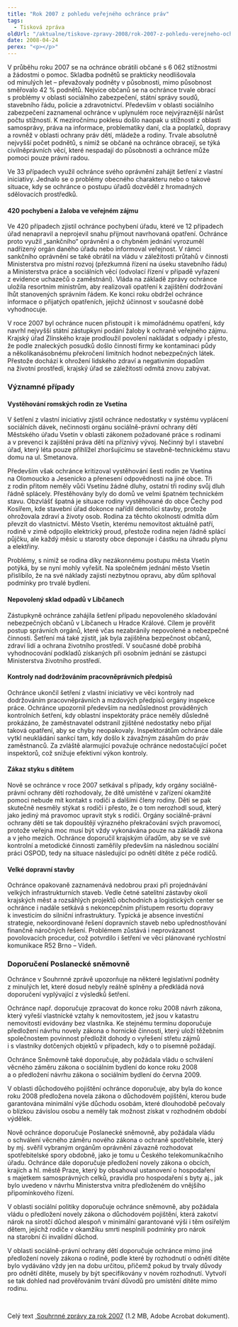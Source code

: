 ```yaml
---
title: "Rok 2007 z pohledu veřejného ochránce práv"
tags:
  - Tisková zpráva
oldUrl: "/aktualne/tiskove-zpravy-2008/rok-2007-z-pohledu-verejneho-ochrance-prav"
date: 2008-04-24
perex: "<p></p>"
---
```


<!-- imported from the old website -->

<p class="Normln-web">V průběhu roku 2007 se na ochránce obrátili občané s 6 062 stížnostmi a žádostmi o pomoc. Skladba podnětů se prakticky neodlišovala od minulých let – převažovaly podněty v působnosti, mimo působnost směřovalo 42 % podnětů. Nejvíce občanů se na ochránce trvale obrací s problémy v oblasti sociálního zabezpečení, státní správy soudů, stavebního řádu, policie a zdravotnictví. Především v oblasti sociálního zabezpečení zaznamenal ochránce v uplynulém roce nejvýraznější nárůst počtu stížností. K meziročnímu poklesu došlo naopak u stížností z oblasti samosprávy, práva na informace, problematiky daní, cla a poplatků, dopravy a rovněž v oblasti ochrany práv dětí, mládeže a rodiny. Trvale absolutně nejvyšší počet podnětů, s nimiž se občané na ochránce obracejí, se týká civilněprávních věcí, které nespadají do působnosti a ochránce může pomoci pouze právní radou.</p><p class="Normln-web">Ve 33 případech využil ochránce svého oprávnění zahájit šetření z vlastní iniciativy. Jednalo se o problémy obecného charakteru nebo o takové situace, kdy se ochránce o postupu úřadů dozvěděl z hromadných sdělovacích prostředků.</p><h4 class="Nadpis3">420 pochybení a žaloba ve veřejném zájmu</h4><p class="Normln-web">Ve 420 případech zjistil ochránce pochybení úřadu, které ve 12 případech úřad nenapravil a neprojevil snahu přijmout navrhovaná opatření. Ochránce proto využil „sankčního“ oprávnění a o chybném jednání vyrozuměl nadřízený orgán daného úřadu nebo informoval veřejnost. V rámci sankčního oprávnění se také obrátil na vládu v záležitosti průtahů v činnosti Ministerstva pro místní rozvoj (přezkumná řízení na úseku stavebního řádu) a Ministerstva práce a sociálních věcí (odvolací řízení v případě vyřazení z evidence uchazečů o zaměstnání). Vláda na základě zprávy ochránce uložila resortním ministrům, aby realizovali opatření k zajištění dodržování lhůt stanovených správním řádem. Ke konci roku obdržel ochránce informace o přijatých opatřeních, jejichž účinnost v současné době vyhodnocuje.</p><p class="Normln-web">V roce 2007 byl ochránce nucen přistoupit i k mimořádnému opatření, kdy navrhl nejvyšší státní zástupkyni podání žaloby k ochraně veřejného zájmu. Krajský úřad Zlínského kraje prodloužil povolení nakládat s odpady i přesto, že podle znaleckých posudků došlo činností firmy ke kontaminaci půdy a několikanásobnému překročení limitních hodnot nebezpečných látek. Přestože dochází k ohrožení lidského zdraví a negativním dopadům na životní prostředí, krajský úřad se záležitostí odmítá znovu zabývat.</p><h3 class="Nadpis2">Významné případy</h3><h4 class="Nadpis3">Vystěhování romských rodin ze Vsetína</h4><p class="Normln-web">V šetření z vlastní iniciativy zjistil ochránce nedostatky v systému vyplácení sociálních dávek, nečinnosti orgánu sociálně-právní ochrany dětí Městského úřadu Vsetín v oblasti zákonem požadované práce s rodinami a v prevenci k zajištění práva dětí na příznivý vývoj. Nečinný byl i stavební úřad, který léta pouze přihlížel zhoršujícímu se stavebně-technickému stavu domu na ul. Smetanova.</p><p class="Normln-web">Především však ochránce kritizoval vystěhování šesti rodin ze Vsetína na Olomoucko a Jesenicko a přenesení odpovědnosti na jiné obce. Tři z rodin přitom neměly vůči Vsetínu žádné dluhy, ostatní tři rodiny svůj dluh řádně splácely. Přestěhovány byly do domů ve velmi špatném technickém stavu. Obzvlášť špatná je situace rodiny vystěhované do obce Čechy pod Kosířem, kde stavební úřad dokonce nařídil demolici stavby, protože ohrožovala zdraví a životy osob. Rodina za těchto okolností odmítla dům převzít do vlastnictví. Město Vsetín, kterému nemovitost aktuálně patří, rodině v zimě odpojilo elektrický proud, přestože rodina nejen řádně splácí půjčku, ale každý měsíc u starosty obce deponuje i částku na úhradu plynu a elektřiny.</p><p class="Normln-web">Problémy, s nimiž se rodina díky nezákonnému postupu města Vsetín potýká, by se nyní mohly vyřešit. Na společném jednání město Vsetín přislíbilo, že na své náklady zajistí nezbytnou opravu, aby dům splňoval podmínky pro trvalé bydlení.</p><h4 class="Nadpis3">Nepovolený sklad odpadů v Libčanech</h4><p class="Normln-web">Zástupkyně ochránce zahájila šetření případu nepovoleného skladování nebezpečných občanů v Libčanech u Hradce Králové. Cílem je prověřit postup správních orgánů, které včas nezabránily nepovolené a nebezpečné činnosti. Šetření má také zjistit, jak byla zajištěna bezpečnost občanů, zdraví lidí a ochrana životního prostředí. V současné době probíhá vyhodnocování podkladů získaných při osobním jednání se zástupci Ministerstva životního prostředí.</p><h4 class="Nadpis3">Kontroly nad dodržováním pracovněprávních předpisů</h4><p class="Normln-web">Ochránce ukončil šetření z vlastní iniciativy ve věci kontroly nad dodržováním pracovněprávních a mzdových předpisů orgány inspekce práce. Ochránce upozornil především na nedůslednost prováděných kontrolních šetření, kdy oblastní inspektoráty práce neměly důsledně prokázáno, že zaměstnavatel odstranil zjištěné nedostatky nebo přijal taková opatření, aby se chyby neopakovaly. Inspektorátům ochránce dále vytkl neukládání sankcí tam, kdy došlo k závažným zásahům do práv zaměstnanců. Za zvláště alarmující považuje ochránce nedostačující počet inspektorů, což snižuje efektivní výkon kontroly.</p><h4 class="Nadpis3">Zákaz styku s dítětem</h4><p class="Normln-web">Nově se ochránce v roce 2007 setkával s případy, kdy orgány sociálně-právní ochrany dětí rozhodovaly, že dítě umístěné v zařízení okamžité pomoci nebude mít kontakt s rodiči a dalšími členy rodiny. Děti se pak skutečně nesměly stýkat s rodiči i přesto, že o tom nerozhodl soud, který jako jediný má pravomoc upravit styk s rodiči. Orgány sociálně-právní ochrany dětí se tak dopouštějí výrazného překračování svých pravomocí, protože veřejná moc musí být vždy vykonávána pouze na základě zákona a v jeho mezích. Ochránce doporučil krajským úřadům, aby se ve své kontrolní a metodické činnosti zaměřily především na následnou sociální práci OSPOD, tedy na situace následující po odnětí dítěte z péče rodičů.</p><h4 class="Nadpis3">Velké dopravní stavby</h4><p class="Normln-web">Ochránce opakovaně zaznamenává nedobrou praxi při projednávání velkých infrastrukturních staveb. Vedle četné satelitní zástavby okolí krajských měst a rozsáhlých projektů obchodních a logistických center se ochránce i nadále setkává s nekoncepčním přístupem resortu dopravy k investicím do silniční infrastruktury. Typická je absence investiční strategie, nekoordinované řešení dopravních staveb nebo upřednostňování finančně náročných řešení. Problémem zůstává i neprovázanost povolovacích procedur, což potvrdilo i šetření ve věci plánované rychlostní komunikace R52 Brno – Vídeň.</p><h3 class="Nadpis2">Doporučení Poslanecké sněmovně</h3><p class="Normln-web">Ochránce v Souhrnné zprávě upozorňuje na některé legislativní podněty z minulých let, které dosud nebyly reálně splněny a předkládá nová doporučení vyplývající z výsledků šetření.</p><p class="Normln-web">Ochránce např. doporučuje zpracovat do konce roku 2008 návrh zákona, který vyřeší vlastnické vztahy k nemovitostem, jež jsou v katastru nemovitostí evidovány bez vlastníka. Ke stejnému termínu doporučuje předložení návrhu novely zákona o hornické činnosti, který uloží těžebním společnostem povinnost předložit dohody o vyřešení střetu zájmů i s vlastníky dotčených objektů v případech, kdy o to písemně požádají.</p><p class="Normln-web">Ochránce Sněmovně také doporučuje, aby požádala vládu o schválení věcného záměru zákona o sociálním bydlení do konce roku 2008 a o předložení návrhu zákona o sociálním bydlení do června 2009.</p><p class="Normln-web">V oblasti důchodového pojištění ochránce doporučuje, aby byla do konce roku 2008 předložena novela zákona o důchodovém pojištění, kterou bude garantována minimální výše důchodu osobám, které dlouhodobě pečovaly o blízkou závislou osobu a neměly tak možnost získat v rozhodném období výdělek.</p><p class="Normln-web">Nově ochránce doporučuje Poslanecké sněmovně, aby požádala vládu o schválení věcného záměru nového zákona o ochraně spotřebitele, který by mj. svěřil vybraným orgánům oprávnění závazně rozhodovat spotřebitelské spory obdobně, jako je tomu u Českého telekomunikačního úřadu. Ochránce dále doporučuje předložení novely zákona o obcích, krajích a hl. městě Praze, který by obsahoval ustanovení o hospodaření s majetkem samosprávných celků, pravidla pro hospodaření s byty aj., jak bylo uvedeno v návrhu Ministerstva vnitra předloženém do vnějšího připomínkového řízení.</p><p class="Normln-web">V oblasti sociální politiky doporučuje ochránce sněmovně, aby požádala vládu o předložení novely zákona o důchodovém pojištění, která zakotví nárok na sirotčí důchod alespoň v minimální garantované výši i těm osiřelým dětem, jejichž rodiče v okamžiku smrti nesplnili podmínky pro nárok na starobní či invalidní důchod.</p><p class="Normln">V oblasti sociálně-právní ochrany dětí doporučuje ochránce mimo jiné předložení novely zákona o rodině, podle které by rozhodnutí o odnětí dítěte bylo vydáváno vždy jen na dobu určitou, přičemž pokud by trvaly důvody pro odnětí dítěte, musely by být specifikovány v novém rozhodnutí. Vytvoří se tak dohled nad prověřováním trvání důvodů pro umístění dítěte mimo rodinu.</p><p class="Normln"> </p><p class="Normln">Celý text <a title="Otevření do nového okna" href="/uploads-import/zpravy_pro_poslaneckou_snemovnu/Souhrnna_zprava_VOP_2007.pdf" target="_blank"> Souhrnné zprávy za rok 2007</a> (1.2 MB, Adobe Acrobat dokument).</p>
